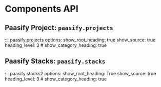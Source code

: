 # Components API

## Paasify Project: `paasify.projects`

::: paasify.projects
    options:
      show_root_heading: true
      show_source: true
      heading_level: 3
      # show_category_heading: true


## Paasify Stacks: `paasify.stacks`

::: paasify.stacks2
    options:
      show_root_heading: True
      show_source: true
      heading_level: 3
      # show_category_heading: true
